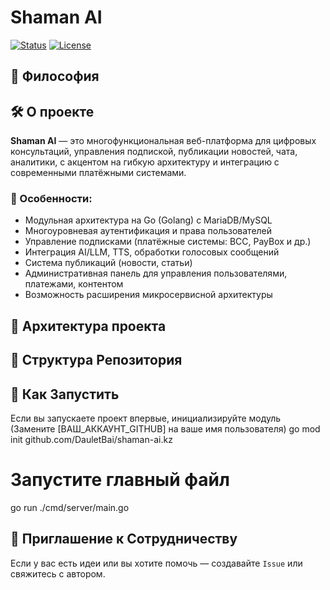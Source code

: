 # Shaman AI

[![Status](https://img.shields.io/badge/status-in_development-orange.svg)](https://github.com/DauletBai/shaman-ai.kz)
[![License](https://img.shields.io/badge/license-MIT-blue.svg)](/LICENSE)


## 📖 Философия

## 🛠️ О проекте

**Shaman AI** — это многофункциональная веб-платформа для цифровых консультаций, управления подпиской, публикации новостей, чата, аналитики, с акцентом на гибкую архитектуру и интеграцию с современными платёжными системами.

### 🎯 Особенности:
- Модульная архитектура на Go (Golang) с MariaDB/MySQL
- Многоуровневая аутентификация и права пользователей
- Управление подписками (платёжные системы: BCC, PayBox и др.)
- Интеграция AI/LLM, TTS, обработки голосовых сообщений
- Система публикаций (новости, статьи)
- Административная панель для управления пользователями, платежами, контентом
- Возможность расширения микросервисной архитектуры

## 📝 Архитектура проекта
## 📂 Структура Репозитория

## 🚀 Как Запустить
Если вы запускаете проект впервые, инициализируйте модуль
(Замените [ВАШ_АККАУНТ_GITHUB] на ваше имя пользователя)
go mod init github.com/DauletBai/shaman-ai.kz

# Запустите главный файл

go run ./cmd/server/main.go

## 🤝 Приглашение к Сотрудничеству

Если у вас есть идеи или вы хотите помочь — создавайте `Issue` или свяжитесь с автором.
